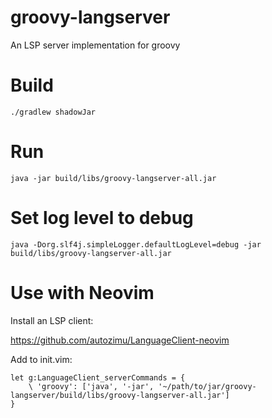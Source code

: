 
# groovy-langserver

An LSP server implementation for groovy

# Build

```
./gradlew shadowJar
```

# Run

```
java -jar build/libs/groovy-langserver-all.jar
```

# Set log level to debug

```
java -Dorg.slf4j.simpleLogger.defaultLogLevel=debug -jar build/libs/groovy-langserver-all.jar
```

# Use with Neovim

Install an LSP client:

https://github.com/autozimu/LanguageClient-neovim


Add to init.vim:

```
let g:LanguageClient_serverCommands = {
    \ 'groovy': ['java', '-jar', '~/path/to/jar/groovy-langserver/build/libs/groovy-langserver-all.jar']
}
```
